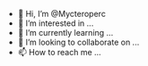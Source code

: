- 👋 Hi, I’m @Mycteroperc
- 👀 I’m interested in ...
- 🌱 I’m currently learning ...
- 💞️ I’m looking to collaborate on ...
- 📫 How to reach me ...

<!---
Mycteroperc/Mycteroperc is a ✨ special ✨ repository because its `README.md` (this file) appears on your GitHub profile.
You can click the Preview link to take a look at your changes.
--->
